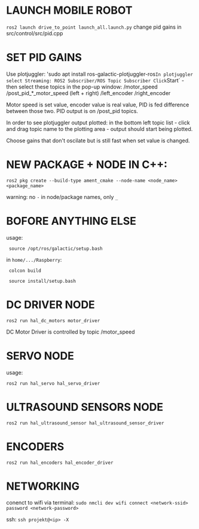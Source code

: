 # LAUNCH MOBILE ROBOT 
``` ros2 launch drive_to_point launch_all.launch.py ```
change pid gains in src/control/src/pid.cpp

# SET PID GAINS
Use plotjuggler: 'sudo apt install ros-galactic-plotjuggler-ros`
In plotjuggler select Streaming: ROS2 Subscriber/ROS Topic Subscriber
Click `Start` - then select these topics in the pop-up window:
/motor_speed
/post_pid_*_motor_speed (left + right)
/left_encoder
/right_encoder

Motor speed is set value, encoder value is real value, PID is fed difference between those two. 
PID output is on /post_pid topics. 

In order to see plotjuggler output plotted:
in the bottom left topic list - click and drag topic name to the plotting area - output should start being plotted. 

Choose gains that don't oscilate but is still fast when set value is changed.


# NEW PACKAGE + NODE IN C++:
``` ros2 pkg create --build-type ament_cmake --node-name <node_name> <package_name> ```

warning: no `-` in node/package names, only `_`

# BOFORE ANYTHING ELSE

usage: 

``` source /opt/ros/galactic/setup.bash```

in `home/.../Raspberry`:

``` colcon build```

``` source install/setup.bash```

# DC DRIVER NODE

```ros2 run hal_dc_motors motor_driver```

DC Motor Driver is controlled by topic /motor_speed

# SERVO NODE

usage:

``` ros2 run hal_servo hal_servo_driver ```

# ULTRASOUND SENSORS NODE

``` ros2 run hal_ultrasound_sensor hal_ultrasound_sensor_driver ```

# ENCODERS

``` ros2 run hal_encoders hal_encoder_driver ```

# NETWORKING

conenct to wifi via terminal: ```sudo nmcli dev wifi connect <network-ssid> password <network-password>```

ssh: ```ssh projekt@<ip> -X```




